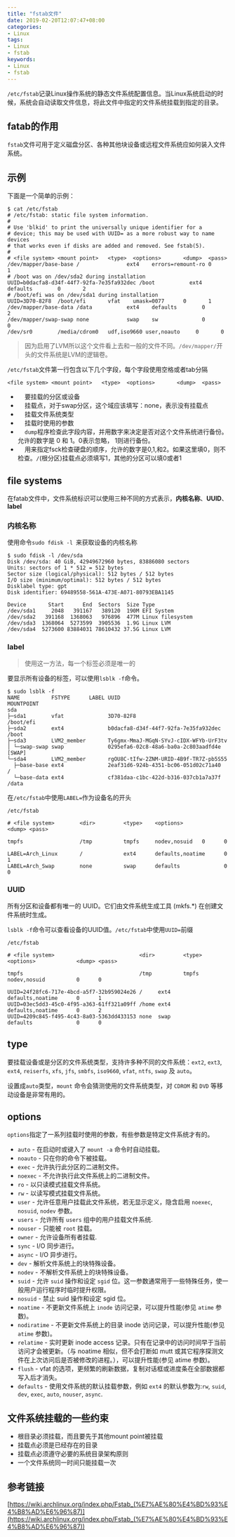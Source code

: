 ```yaml
---
title: "fstab文件"
date: 2019-02-20T12:07:47+08:00
categories:
- Linux
tags:
- Linux
- fstab
keywords:
- Linux
- fstab
---
```


`/etc/fstab`记录Linux操作系统的静态文件系统配置信息。当Linux系统启动的时候，系统会自动读取文件信息，将此文件中指定的文件系统挂载到指定的目录。

<!--more-->

## fatab的作用

`fstab`文件可用于定义磁盘分区、各种其他块设备或远程文件系统应如何装入文件系统。

## 示例

下面是一个简单的示例：

```text
$ cat /etc/fstab 
# /etc/fstab: static file system information.
#
# Use 'blkid' to print the universally unique identifier for a
# device; this may be used with UUID= as a more robust way to name devices
# that works even if disks are added and removed. See fstab(5).
#
# <file system> <mount point>   <type>  <options>       <dump>  <pass>
/dev/mapper/base-base /               ext4    errors=remount-ro 0       1
# /boot was on /dev/sda2 during installation
UUID=b0dacfa8-d34f-44f7-92fa-7e35fa932dec /boot           ext4    defaults        0       2
# /boot/efi was on /dev/sda1 during installation
UUID=3D70-82F8  /boot/efi       vfat    umask=0077      0       1
/dev/mapper/base-data /data           ext4    defaults        0       2
/dev/mapper/swap-swap none            swap    sw              0       0
/dev/sr0        /media/cdrom0   udf,iso9660 user,noauto     0       0
```

> 因为启用了LVM所以这个文件看上去和一般的文件不同。`/dev/mapper/`开头的文件系统是LVM的逻辑卷。

`/etc/fstab`文件第一行包含以下几个字段，每个字段使用空格或者tab分隔

```text
<file system> <mount point>   <type>  <options>       <dump>  <pass>
```

* <file systems>      &nbsp;&nbsp;&nbsp;&nbsp;要挂载的分区或设备
* <mount point>       &nbsp;&nbsp;&nbsp;&nbsp;挂载点，对于swap分区，这个域应该填写：none，表示没有挂载点
* <type>              &nbsp;&nbsp;&nbsp;&nbsp;挂载文件系统类型
* <options>           &nbsp;&nbsp;&nbsp;&nbsp;挂载时使用的参数
* <dump>              &nbsp;&nbsp;&nbsp;&nbsp;`dump`程序检查此字段内容，并用数字来决定是否对这个文件系统进行备份。允许的数字是 0 和 1。0表示忽略， 1则进行备份。
* <pass>              &nbsp;&nbsp;&nbsp;&nbsp;用来指定fsck检查硬盘的顺序，允许的数字是0,1,和2。如果这里填0，则不检查。`/`(根分区)挂载点必须填写1，其他的分区可以填0或者1

## file systems

在fatab文件中，文件系统标识可以使用三种不同的方式表示，**内核名称**、**UUID**、**label**

### 内核名称

使用命令`sudo fdisk -l `来获取设备的内核名称

```text
$ sudo fdisk -l /dev/sda
Disk /dev/sda: 40 GiB, 42949672960 bytes, 83886080 sectors
Units: sectors of 1 * 512 = 512 bytes
Sector size (logical/physical): 512 bytes / 512 bytes
I/O size (minimum/optimal): 512 bytes / 512 bytes
Disklabel type: gpt
Disk identifier: 69489558-561A-473E-A071-80793EBA1145

Device       Start      End  Sectors  Size Type
/dev/sda1     2048   391167   389120  190M EFI System
/dev/sda2   391168  1368063   976896  477M Linux filesystem
/dev/sda3  1368064  5273599  3905536  1.9G Linux LVM
/dev/sda4  5273600 83884031 78610432 37.5G Linux LVM
```

### label

> 使用这一方法，每一个标签必须是唯一的

要显示所有设备的标签，可以使用`lsblk -f`命令。

```text
$ sudo lsblk -f
NAME          FSTYPE      LABEL UUID                                   MOUNTPOINT
sda                                                                    
├─sda1        vfat              3D70-82F8                              /boot/efi
├─sda2        ext4              b0dacfa8-d34f-44f7-92fa-7e35fa932dec   /boot
├─sda3        LVM2_member       Ty6gmx-MmaJ-MGqN-SYvJ-cIDX-WFYb-UrF3tv 
│ └─swap-swap swap              0295efa6-02c8-48a6-ba0a-2c803aadfd4e   [SWAP]
└─sda4        LVM2_member       rgOU8C-tIfw-2ZNM-URID-4B9f-TR7Z-pb5S55 
  ├─base-base ext4              2eaf31d6-924b-4351-bc06-051d02c71a40   /
  └─base-data ext4              cf381daa-c1bc-422d-b316-037cb1a7a37f   /data

```

在`/etc/fstab`中使用`LABEL=`作为设备名的开头

```text
/etc/fstab

# <file system>        <dir>         <type>    <options>             <dump> <pass>

tmpfs                  /tmp          tmpfs     nodev,nosuid   0      0
 
LABEL=Arch_Linux       /             ext4      defaults,noatime      0      1
LABEL=Arch_Swap        none          swap      defaults              0      0
```

### UUID

所有分区和设备都有唯一的 UUID。它们由文件系统生成工具 (mkfs.*) 在创建文件系统时生成。 

`lsblk -f`命令可以查看设备的UUID值。`/etc/fstab`中使用`UUID=`前缀

```text
/etc/fstab

# <file system>                           <dir>         <type>    <options>             <dump> <pass>

tmpfs                                     /tmp          tmpfs     nodev,nosuid          0      0
 
UUID=24f28fc6-717e-4bcd-a5f7-32b959024e26 /     ext4              defaults,noatime      0      1
UUID=03ec5dd3-45c0-4f95-a363-61ff321a09ff /home ext4              defaults,noatime      0      2
UUID=4209c845-f495-4c43-8a03-5363dd433153 none  swap              defaults              0      0
```

## type

要挂载设备或是分区的文件系统类型，支持许多种不同的文件系统：`ext2`, `ext3`, `ext4`, `reiserfs`, `xfs`, `jfs`, `smbfs`, `iso9660`, `vfat`, `ntfs`, `swap` 及 `auto`。 

设置成`auto`类型，`mount` 命令会猜测使用的文件系统类型，对 `CDROM` 和 `DVD` 等移动设备是非常有用的。

## options

`options`指定了一系列挂载时使用的参数，有些参数是特定文件系统才有的。

* `auto` - 在启动时或键入了 `mount -a` 命令时自动挂载。
* `noauto` - 只在你的命令下被挂载。
* `exec` - 允许执行此分区的二进制文件。
* `noexec` - 不允许执行此文件系统上的二进制文件。
* `ro` - 以只读模式挂载文件系统。
* `rw` - 以读写模式挂载文件系统。
* `user` - 允许任意用户挂载此文件系统，若无显示定义，隐含启用 `noexec`, `nosuid`, `nodev` 参数。
* `users` - 允许所有 `users` 组中的用户挂载文件系统.
* `nouser` - 只能被 `root` 挂载。
* `owner` - 允许设备所有者挂载.
* `sync` - I/O 同步进行。
* `async` - I/O 异步进行。
* `dev` - 解析文件系统上的块特殊设备。
* `nodev` - 不解析文件系统上的块特殊设备。
* `suid` - 允许 `suid` 操作和设定 `sgid` 位。这一参数通常用于一些特殊任务，使一般用户运行程序时临时提升权限。
* `nosuid` - 禁止 suid 操作和设定 sgid 位。
* `noatime` - 不更新文件系统上 `inode` 访问记录，可以提升性能(参见 `atime` 参数)。
* `nodiratime` - 不更新文件系统上的目录 inode 访问记录，可以提升性能(参见 `atime` 参数)。
* `relatime` - 实时更新 inode access 记录。只有在记录中的访问时间早于当前访问才会被更新。（与 noatime 相似，但不会打断如 mutt 或其它程序探测文件在上次访问后是否被修改的进程。），可以提升性能(参见 atime 参数)。
* `flush` - vfat 的选项，更频繁的刷新数据，复制对话框或进度条在全部数据都写入后才消失。
* `defaults` - 使用文件系统的默认挂载参数，例如 `ext4` 的默认参数为:`rw`, `suid`, `dev`, `exec`, `auto`, `nouser`, `async`.

## 文件系统挂载的一些约束

* 根目录必须挂载，而且要先于其他mount point被挂载
* 挂载点必须是已经存在的目录
* 挂载点必须遵守必要的系统目录架构原则
* 一个文件系统同一时间只能挂载一次

## 参考链接

[https://wiki.archlinux.org/index.php/Fstab_(%E7%AE%80%E4%BD%93%E4%B8%AD%E6%96%87)](https://wiki.archlinux.org/index.php/Fstab_(%E7%AE%80%E4%BD%93%E4%B8%AD%E6%96%87))

